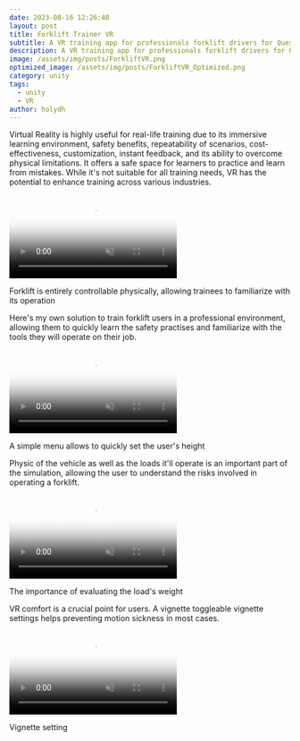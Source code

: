 ```yaml
---
date: 2023-08-16 12:26:40
layout: post
title: Forklift Trainer VR
subtitle: A VR training app for professionals forklift drivers for Quest 2.
description: A VR training app for professionals forklift drivers for Quest 2.
image: /assets/img/posts/ForkliftVR.png
optimized_image: /assets/img/posts/ForkliftVR_Optimized.png
category: unity
tags:
  - unity
  - VR
author: holydh
---
```


Virtual Reality is highly useful for real-life training due to its immersive learning environment, safety benefits, repeatability of scenarios, cost-effectiveness, customization, instant feedback, and its ability to overcome physical limitations. It offers a safe space for learners to practice and learn from mistakes. While it's not suitable for all training needs, VR has the potential to enhance training across various industries.

<div class="video-container">
    <video autoplay loop muted playsinline poster="/assets/img/loading.gif" src="/assets/img/videos/Forklift1.mp4" type="video/mp4" preload="auto"></video>
</div>
<div class="video-description">
    <p>Forklift is entirely controllable physically, allowing trainees to familiarize with its operation</p>
</div>

Here's my own solution to train forklift users in a professional environment, allowing them to quickly learn the safety practises and familiarize with the tools they will operate on their job.

<div class="video-container">
    <video autoplay loop muted playsinline poster="/assets/img/loading.gif" src="/assets/img/videos/Forklift2.mp4" type="video/mp4" preload="auto"></video>
</div>
<div class="video-description">
    <p>A simple menu allows to quickly set the user's height </p>
</div>

Physic of the vehicle as well as the loads it'll operate is an important part of the simulation, allowing the user to understand the risks involved in operating a forklift.

<div class="video-container">
    <video autoplay loop muted playsinline poster="/assets/img/loading.gif" src="/assets/img/videos/Forklift3.mp4" type="video/mp4" preload="auto"></video>
</div>
<div class="video-description">
    <p>The importance of evaluating the load's weight</p>
</div>

VR comfort is a crucial point for users. A vignette toggleable vignette settings helps preventing motion sickness in most cases.

<div class="video-container">
    <video autoplay loop muted playsinline poster="/assets/img/loading.gif" src="/assets/img/videos/Forklift4.mp4" type="video/mp4" preload="auto"></video>
</div>
<div class="video-description">
    <p>Vignette setting</p>
</div>